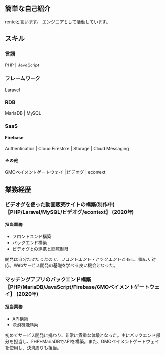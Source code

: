 ## 簡単な自己紹介

renteと言います。
エンジニアとして活動しています。

## スキル

### 言語

PHP | JavaScript

### フレームワーク

Laravel

### RDB
MariaDB | MySQL

### SaaS

#### Firebase

Authentication | Cloud Firestore | Storage | Cloud Messaging

#### その他

GMOペイメントゲートウェイ | ビデオグ | econtext

## 業務経歴

### ビデオグを使った動画販売サイトの構築(制作中) 【PHP/Laravel/MySQL/ビデオグ/econtext】 (2020年)

#### 担当業務
- フロントエンド構築
- バックエンド構築
- ビデオグとの連携と閲覧制限

開発は自分だけだったので、フロントエンド・バックエンドともに、幅広く対応。Webサービス開発の基礎を学べる良い機会となった。

### マッチングアプリのバックエンド構築 【PHP/MariaDB/JavaScript/Firebase/GMOペイメントゲートウェイ】 (2020年)

#### 担当業務
- API構築
- 決済機能構築

初めてサービス開発に携わり、非常に貴重な体験となった。主にバックエンド部分を担当し、PHP+MariaDBでAPIを構築。また、GMOペイメントゲートウェイを使用し、決済周りも担当。
